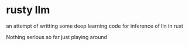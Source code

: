 # rusty llm

an attempt of writting some deep learning code for inference of lln in rust

Nothing serious so far just playing around

